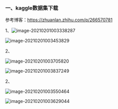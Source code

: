 ### 一、kaggle数据集下载

参考博客：https://zhuanlan.zhihu.com/p/266570781

1、![image-20210201003338287](C:\Users\86177\AppData\Roaming\Typora\typora-user-images\image-20210201003338287.png)

![image-20210201003453829](C:\Users\86177\AppData\Roaming\Typora\typora-user-images\image-20210201003453829.png)

2、

![image-20210201003705820](C:\Users\86177\AppData\Roaming\Typora\typora-user-images\image-20210201003705820.png)

![image-20210201003837249](C:\Users\86177\AppData\Roaming\Typora\typora-user-images\image-20210201003837249.png)

2、

![image-20210201003550464](C:\Users\86177\AppData\Roaming\Typora\typora-user-images\image-20210201003550464.png)

![image-20210201003629044](C:\Users\86177\AppData\Roaming\Typora\typora-user-images\image-20210201003629044.png)